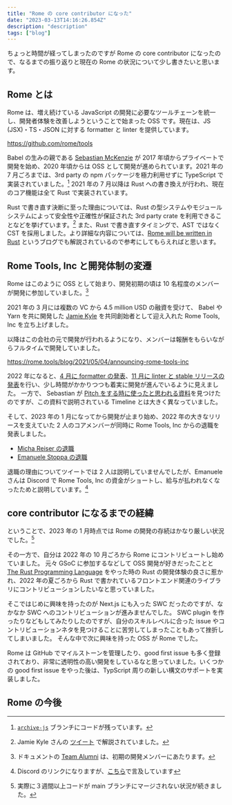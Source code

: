 ```yaml
---
title: "Rome の core contributor になった"
date: "2023-03-13T14:16:26.854Z"
description: "description"
tags: ["blog"]
---
```


ちょっと時間が経ってしまったのですが Rome の core contributor になったので、なるまでの振り返りと現在の Rome の状況について少し書きたいと思います。

## Rome とは

Rome は、増え続けている JavaScript の開発に必要なツールチェーンを統一し、開発者体験を改善しようということで始まった OSS です。現在は、JS (JSX)・TS・JSON に対する formatter と linter を提供しています。

https://github.com/rome/tools

Babel の生みの親である [Sebastian McKenzie](https://twitter.com/sebmck) が 2017 年頃からプライベートで開発を始め、2020 年頃からは OSS として開発が進められています。2021 年の 7 月ごろまでは、3rd party の npm パッケージを極力利用せずに TypeScript で実装されていました。[^1] 2021 年の 7 月以降は Rust への書き換えが行われ、現在のコア機能は全て Rust で実装されています。

[^1]: [`archive-js`](https://github.com/rome/tools/tree/archived-js) ブランチにコードが残っています。

Rust で書き直す決断に至った理由については、Rust の型システムやモジュールシステムによって安全性や正確性が保証された 3rd party crate を利用できることなどを挙げています。[^2] また、Rust で書き直すタイミングで、AST ではなく CST を採用しました。より詳細な内容については、[Rome will be written in Rust](https://rome.tools/blog/2021/09/21/rome-will-be-rewritten-in-rust/) というブログでも解説されているので参考にしてもらえればと思います。

[^2]: Jamie Kyle さんの [ツイート](https://twitter.com/buildsghost/status/1422628909376442371?s=20) で解説されていました。

## Rome Tools, Inc と開発体制の変遷

Rome はこのように OSS として始まり、開発初期の頃は 10 名程度のメンバーが開発に参加していました。[^3]

[^3]: ドキュメントの [Team Alumni](https://docs.rome.tools/credits/#team-alumni) は、初期の開発メンバーにあたります。

2021 年の 3 月には複数の VC から 4.5 million USD の融資を受けて、 Babel や Yarn を共に開発した [Jamie Kyle](https://twitter.com/buildsghost) を共同創始者として迎え入れた Rome Tools, Inc を立ち上げました。

以降はこの会社の元で開発が行われるようになり、メンバーは報酬をもらいながらフルタイムで開発していました。

https://rome.tools/blog/2021/05/04/announcing-rome-tools-inc

2022 年になると、[4 月に formatter の発表](https://rome.tools/blog/2022/04/05/rome-formatter-release/)、[11 月に linter と stable リリースの発表](https://rome.tools/blog/2022/11/08/rome-10/)を行い、少し時間がかかりつつも着実に開発が進んでいるように見えました。
一方で、 Sebastian が [Pitch をする時に使ったと思われる資料](https://drive.google.com/file/d/1gOUJshwbJpxmrqLjOmrpTCKjBWT6dp7Y/view)を見つけたのですが、この資料で説明されている Timeline とは大きく異なっていました。

そして、2023 年の 1 月になってから開発が止まり始め、2022 年の大きなリリースを支えていた 2 人のコアメンバーが同時に Rome Tools, Inc からの退職を発表しました。

- [Micha Reiser の退職](https://twitter.com/MichaReiser/status/1613474278808162304)
- [Emanuele Stoppa の退職](https://twitter.com/ematipico/status/1614980505018982402)

退職の理由についてツイートでは 2 人は説明していませんでしたが、Emanuele さんは Discord で Rome Tools, Inc の資金がショートし、給与が払われなくなったためと説明しています。[^4]

[^4]: Discord のリンクになりますが、[こちら](https://discord.com/channels/678763474494423051/678763474930761739/1068580995219083346)で言及しています

## core contributor になるまでの経緯

ということで、2023 年の 1 月時点では Rome の開発の存続はかなり厳しい状況でした。[^5]

[^5]: 実際に３週間以上コードが main ブランチにマージされない状況が続きました。

その一方で、自分は 2022 年の 10 月ごろから Rome にコントリビュートし始めていました。
元々 GSoC に参加するなどして OSS 開発が好きだったことと [The Rust Programming Language](https://doc.rust-lang.org/book/) をやった時の Rust の開発体験の良さに惹かれ、2022 年の夏ごろから Rust で書かれているフロントエンド関連のライブラリにコントリビューションしたいなと思っていました。

そこではじめに興味を持ったのが Next.js にも入った SWC だったのですが、なかなか SWC へのコントリビューションが進みませんでした。
SWC plugin を作ったりなどもしてみたりしたのですが、自分のスキルレベルに合った issue やコントリビューションネタを見つけることに苦労してしまったこともあって挫折してしまいました。
そんな中で次に興味を持った OSS が Rome でした。

Rome は GitHub でマイルストーンを管理したり、good first issue も多く登録されており、非常に透明性の高い開発をしているなと思っていました。いくつかの good first issue をやった後は、TypScript 周りの新しい構文のサポートを実装しました。

## Rome の今後
